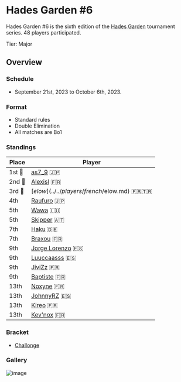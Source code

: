# Hades Garden #6

Hades Garden #6 is the sixth edition of the [Hades Garden](hgmain.md) tournament series.
48 players participated.

Tier: Major

## Overview

### Schedule
- September 21st, 2023 to October 6th, 2023.

### Format
- Standard rules
- Double Elimination
- All matches are Bo1

### Standings

|Place|Player|
|-|-|
|1st :1st_place_medal:|[as7_9](../../players/japanese/as7_9.md) :jp:|
|2nd :2nd_place_medal:|[Alexisl](../../players/french/alexisl.md) :fr:|
|3rd :3rd_place_medal:|[$elow](../../players/french/$elow.md) :fr::tr:|
|4th|[Raufuro](../../players/japanese/raufuro.md) :jp:|
|5th|[Wawa](../../players/luxembourger/wawa.md) :luxembourg:|
|5th|[Skipper](../../players/austrian/skipper.md) :austria:|
|7th|[Haku](../../players/german/haku.md) :de:|
|7th|[Braxou](../../players/french/braxou.md) :fr:|
|9th|[Jorge Lorenzo](../../players/spanish/jorge.md) :es:|
|9th|[Luuccaasss](../../players/spanish/lucas.md) :es:|
|9th|[JiviZz](../../players/french/jivizz.md) :fr:|
|9th|[Baptiste](../../players/french/baptiste.md) :fr:|
|13th|[Noxyne](../../players/french/noxyne.md) :fr:|
|13th|[JohnnyRZ](../../players/spanish/johnny.md) :es:|
|13th|[Kireo](../../players/french/kireo.md) :fr:|
|13th|[Kev'nox](../../players/french/kevnox.md) :fr:|

### Bracket
- [Challonge](https://challonge.com/nagedwn9)

### Gallery

![image](https://github.com/inabikarilibrary/inalib/assets/110833255/ae339f76-f6bf-4f09-93bd-696b25e724e3)


